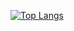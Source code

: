 [![Top Langs](https://github-readme-stats.vercel.app/api/top-langs/?username=bperard&layout=compact)](https://github.com/bperard/github-readme-stats)
